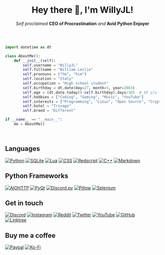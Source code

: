 <h1 align="center">Hey there 👋, I'm WillyJL!</h1>
<p align="center">
    <i>Self proclaimed</i> <b>CEO of Procrastination</b> <i>and</i> <b>Avid Python Enjoyer</b>
</p>

<br />

<br />

```py
import datetime as dt

class AboutMe():
    def __init__(self):
        self.username = "WillyJL"
        self.fullname = "William Leslie"
        self.pronouns = ("he", "him")
        self.location = "Italy"
        self.occupation = "High school student"
        self.birthday = dt.date(day=27, month=5, year=2003)
        self.age = (dt.date.today()-self.birthday).days/365  # 18 y/o
        self.hobbies = ["Coding", "Gaming", "Music", "YouTube"]
        self.interests = ["Programming", "Linux", "Open Source", "Crypto"]
        self.hotel = "Trivago"
        self.breed = "Different"

if __name__ == "__main__":
    me = AboutMe()
```

<br />

Languages
---------
[![Python](    https://img.shields.io/badge/-Python-3776FB?style=for-the-badge&logo=python&logoColor=white                           )](https://www.python.org/)
[![SQLite](    https://img.shields.io/badge/-SQLite-DF9100?style=for-the-badge&logo=sqlite&logoColor=white                           )](https://www.sqlite.org/)
[![Lua](       https://img.shields.io/badge/-Lua-2C39BD?style=for-the-badge&logo=lua&logoColor=white                                 )](https://www.lua.org/)
[![CSS](       https://img.shields.io/badge/-CSS-DD3A0A?style=for-the-badge&logo=css3&logoColor=white                                )](https://www.w3.org/Style/CSS/)
[![Redscript]( https://img.shields.io/badge/-Redscript-DC382D?style=for-the-badge&logo=swift&logoColor=white                         )](https://github.com/jac3km4/redscript)
[![C++](       https://img.shields.io/badge/-C++-00599C?style=for-the-badge&logo=c%2B%2B&logoColor=white                             )](https://isocpp.org/)
[![Markdown](  https://img.shields.io/badge/-Markdown-333333?style=for-the-badge&logo=markdown&logoColor=white                       )](https://daringfireball.net/projects/markdown)

Python Frameworks
-----------------
[![AIOHTTP](   https://img.shields.io/badge/-AIOHTTP-2C5BB4?style=for-the-badge&logo=aiohttp&logoColor=white                         )](https://docs.aiohttp.org/en/stable)
[![PyQt](      https://img.shields.io/badge/-PyQt-00BD00?style=for-the-badge&logo=qt&logoColor=white                                 )](https://riverbankcomputing.com/software/pyqt/intro)
[![Discord.py](https://img.shields.io/badge/-Discord.py-5865F2?style=for-the-badge&logo=discord&logoColor=white                      )](https://discordpy.readthedocs.io/en/stable)
[![Pillow](    https://img.shields.io/badge/-Pillow-FF880F?style=for-the-badge&logo=slickpic&logoColor=white                         )](https://pillow.readthedocs.io/en/stable)
[![Selenium](  https://img.shields.io/badge/-Selenium-43B02A?style=for-the-badge&logo=selenium&logoColor=white                       )](https://selenium-python.readthedocs.io/)

Get in touch
-------------
[![Discord](   https://img.shields.io/badge/-WillyJL%233633-333333?style=for-the-badge&logo=discord&logoColor=white&labelColor=5865F2)](https://discord.com/channels/@me)
[![Instagram]( https://img.shields.io/badge/-@willyjl_-333333?style=for-the-badge&logo=instagram&logoColor=white&labelColor=E4405F   )](https://www.instagram.com/willyjl_)
[![Reddit](    https://img.shields.io/badge/-u%2FWillyJL-333333?style=for-the-badge&logo=reddit&logoColor=white&labelColor=FF4500 )](https://www.reddit.com/user/WillyJL)
[![Twitter](   https://img.shields.io/badge/-@WillyJL_-333333?style=for-the-badge&logo=twitter&logoColor=white&labelColor=1DA1F2     )](https://twitter.com/WillyJL_)
[![YouTube](   https://img.shields.io/badge/-WillyJL-333333?style=for-the-badge&logo=youtube&logoColor=white&labelColor=FF2222       )](https://www.youtube.com/channel/UCxouMwGYdvfKLDP4wb-eUoQ)
[![GitHub](    https://img.shields.io/badge/-Willy--JL-333333?style=for-the-badge&logo=github&logoColor=white&labelColor=181717      )](https://github.com/Willy-JL)\
[![Linktree](  https://img.shields.io/badge/-@WillyJL-333333?style=for-the-badge&logo=linktree&logoColor=white&labelColor=29B06B     )](https://linktr.ee/WillyJL)

Buy me a coffee
----------------
[![Paypal](    https://img.shields.io/badge/-WillyJL-333333?style=for-the-badge&logo=paypal&logoColor=white&labelColor=00457C        )](https://paypal.me/willyjl)
[![Ko-Fi](     https://img.shields.io/badge/-WillyJL-333333?style=for-the-badge&logo=kofi&logoColor=white&labelColor=FF5E5B          )](https://ko-fi.com/willyjl)
